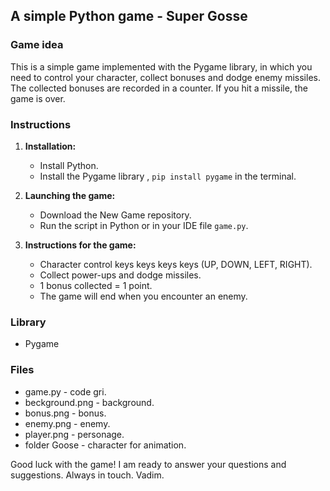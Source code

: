 ## A simple Python game - Super Gosse ##

### Game idea

This is a simple game implemented with the Pygame library, in which you need to control your character, collect bonuses and dodge enemy missiles. The collected bonuses are recorded in a counter. If you hit a missile, the game is over.  

### Instructions

1. **Installation:**
   - Install Python.
   - Install the Pygame library , `pip install pygame` in the terminal.
   
2. **Launching the game:**
   - Download the New Game repository.
   - Run the script in Python or in your IDE file `game.py`. 
   
3. **Instructions for the game:**
   - Character control keys keys keys keys (UP, DOWN, LEFT, RIGHT).
   - Collect power-ups and dodge missiles.
   - 1 bonus collected = 1 point.
   - The game will end when you encounter an enemy.

### Library
   - Pygame

### Files
   - game.py - code gri.
   - beckground.png - background.
   - bonus.png - bonus.
   - enemy.png - enemy.
   - player.png - personage.
   - folder Goose - character for animation.


Good luck with the game! I am ready to answer your questions and suggestions. Always in touch. Vadim.